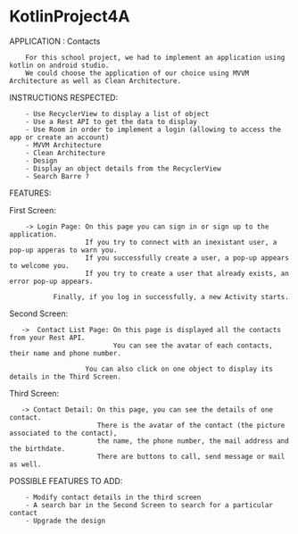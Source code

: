 # KotlinProject4A

APPLICATION : Contacts

        For this school project, we had to implement an application using kotlin on android studio. 
        We could choose the application of our choice using MVVM Architecture as well as Clean Architecture. 

INSTRUCTIONS RESPECTED: 

        - Use RecyclerView to display a list of object
        - Use a Rest API to get the data to display
        - Use Room in order to implement a login (allowing to access the app or create an account)
        - MVVM Architecture
        - Clean Architecture    
        - Design
        - Display an object details from the RecyclerView
        - Search Barre ?

FEATURES:

   First Screen:
            
        -> Login Page: On this page you can sign in or sign up to the application.
                       If you try to connect with an inexistant user, a pop-up apperas to warn you.
                       If you successfully create a user, a pop-up appears to welcome you.
                       If you try to create a user that already exists, an error pop-up appears. 
                           
               Finally, if you log in successfully, a new Activity starts.
        
   Second Screen: 
        
       ->  Contact List Page: On this page is displayed all the contacts from your Rest API. 
                              You can see the avatar of each contacts, their name and phone number.
            
                       You can also click on one object to display its details in the Third Screen.
        
   Third Screen:
  
       -> Contact Detail: On this page, you can see the details of one contact. 
                          There is the avatar of the contact (the picture associated to the contact),
                          the name, the phone number, the mail address and the birthdate.
                          There are buttons to call, send message or mail as well.
                               
                               
POSSIBLE FEATURES TO ADD: 
            
        - Modify contact details in the third screen
        - A search bar in the Second Screen to search for a particular contact
        - Upgrade the design
                               
    
